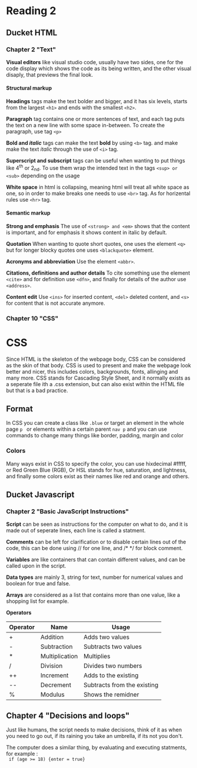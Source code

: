 # Reading 2

## Ducket HTML

### Chapter 2 "Text"

**Visual editors** like visual studio code, usually have two sides, one for the code display which shows the code as its being written, and the other visual disaply, that previews the final look.

#### Structural markup

**Headings** tags make the text bolder and bigger, and it has six levels, starts from the largest `<h1>` and ends with the smallest `<h2>`.

**Paragraph** tag contains one or more sentences of text, and each tag puts the text on a new line with some space in-between. To create the paragraph, use tag `<p>`

**Bold and *italic*** tags can make the text **bold** by using `<b>` tag. and make make the text *italic* through the use of `<i>` tag.

**Superscript and subscript** tags can be useful when wanting to put things like 4<sup>th</sup> or 2<sub>nd</sub>. To use them wrap the intended text in the tags `<sup> or <sub>` depending on the usage

**White space** in html is collapsing, meaning html will treat all white space as one, so in order to make breaks one needs to use `<br>` tag. As for horizental rules use `<hr>` tag.

#### Semantic markup

**Strong and emphasis** The use of `<strong> and <em>` shows that the content is important, and for emphasis it shows content in italic by default.

**Quotation** When wanting to quote short quotes, one uses the element `<q>` but for longer blocky quotes one uses `<blackquote>` element.

**Acronyms and abbreviation** Use the element `<abbr>`.

**Citations, definitions and author details** To cite something use the element `<cite>` and for definition use `<dfn>`, and finally for details of the author use `<address>`.

**Content edit** Use `<ins>` for inserted content, `<del>` deleted content, and `<s>` for content that is not accurate anymore.

### Chapter 10 "CSS"

# CSS

Since HTML is the skeleton of the webpage body, CSS can be considered as the skin of that body. CSS is used to present and make the webpage look better and nicer, this includes colors, backgrounds, fonts, allinging and many more. CSS stands for Cascading Style Sheet, and it normally exists as a seperate file ith a .css extension, but can also exist within the HTML file but that is a bad practice.

## Format

In CSS you can create a class like `.blue` or target an element in the whole page `p ` or elements within a certain parent `nav p` and you can use commands to change many things like border, padding, margin and color

### Colors

Many ways exist in CSS to specify the color, you can use hixdecimal #fffff, or Red Green Blue (RGB), Or HSL stands for hue, saturation, and lightness, and finally some colors exist as their names like red and orange and others.

## Ducket Javascript

### Chapter 2 "Basic JavaScript Instructions"

**Script** can be seen as instructions for the computer on what to do, and it is made out of seperate lines, each line is called a statment.

**Comments** can be left for clarification or to disable certain lines out of the code, this can be done using // for one line, and /* */ for block comment.

**Variables** are like containers that can contain different values, and can be called upon in the script.

**Data types** are mainly 3, string for text, number for numerical values and boolean for true and false.

**Arrays** are considered as a list that contains more than one value, like a shopping list for example.

**Operators**

Operator | Name | Usage
-------- | ---- | -----
+ | Addition| Adds two values
- | Subtraction | Subtracts two values
* | Multiplication | Multiplies
/ | Division | Divides two numbers
++ | Increment | Adds to the existing
-- | Decrement | Subtracts from the existing
% | Modulus | Shows the remidner

## Chapter 4 "Decisions and loops"

Just like humans, the script needs to make decisions, think of it as when you need to go out, if its raining you take an umbrella, if its not you don't. 

The computer does a similar thing, by evaluating and executing statments, for example :
<br>
` if (age >= 18) {enter = true}`